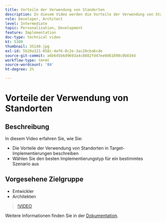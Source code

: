 ```yaml
---
title: Vorteile der Verwendung von Standorten
description: In diesem Video werden die Vorteile der Verwendung von Standorten in Adobe Target-Implementierungen beschrieben. In diesem Video erfahren Sie, wie Sie den besten Implementierungstyp für ein bestimmtes Szenario auswählen.
role: Developer, Architect
level: Intermediate
topic: Personalization, Development
feature: Implementation
doc-type: technical video
kt: 5380
thumbnail: 35140.jpg
exl-id: 5b20a321-058c-4ef6-8c2e-3ac28cba6cde
source-git-commit: a6b645b6d9693a4c8882fd47ee0d61698c0b834d
workflow-type: tm+mt
source-wordcount: '84'
ht-degree: 2%

---
```


# Vorteile der Verwendung von Standorten

## Beschreibung

In diesem Video erfahren Sie, wie Sie:

* Die Vorteile der Verwendung von Standorten in Target-Implementierungen beschreiben
* Wählen Sie den besten Implementierungstyp für ein bestimmtes Szenario aus

## Vorgesehene Zielgruppe

* Entwickler
* Architekten

>[!VIDEO](https://video.tv.adobe.com/v/35140/?quality=12)

Weitere Informationen finden Sie in der [Dokumentation](https://experienceleague.adobe.com/docs/target/using/implement-target/implementing-target.html?lang=en).
